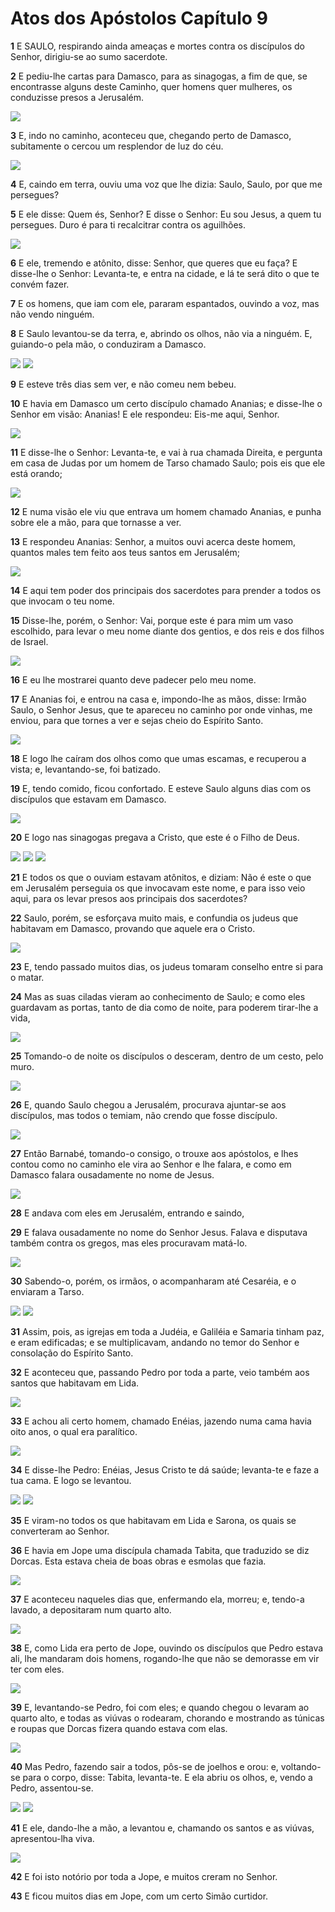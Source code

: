 # Atos dos Apóstolos Capítulo 9

**1** 	E SAULO, respirando ainda ameaças e mortes contra os discípulos do Senhor, dirigiu-se ao sumo sacerdote.

**2** 	E pediu-lhe cartas para Damasco, para as sinagogas, a fim de que, se encontrasse alguns deste Caminho, quer homens quer mulheres, os conduzisse presos a Jerusalém.

![](../Images/SweetPublishing/44-9-1.jpg) 

**3** 	E, indo no caminho, aconteceu que, chegando perto de Damasco, subitamente o cercou um resplendor de luz do céu.

![](../Images/SweetPublishing/44-9-2.jpg) 

**4** 	E, caindo em terra, ouviu uma voz que lhe dizia: Saulo, Saulo, por que me persegues?

**5** 	E ele disse: Quem és, Senhor? E disse o Senhor: Eu sou Jesus, a quem tu persegues. Duro é para ti recalcitrar contra os aguilhões.

![](../Images/SweetPublishing/44-9-3.jpg) 

**6** 	E ele, tremendo e atônito, disse: Senhor, que queres que eu faça? E disse-lhe o Senhor: Levanta-te, e entra na cidade, e lá te será dito o que te convém fazer.

**7** 	E os homens, que iam com ele, pararam espantados, ouvindo a voz, mas não vendo ninguém.

**8** 	E Saulo levantou-se da terra, e, abrindo os olhos, não via a ninguém. E, guiando-o pela mão, o conduziram a Damasco.

![](../Images/SweetPublishing/44-9-4.jpg) ![](../Images/SweetPublishing/44-9-5.jpg) 

**9** 	E esteve três dias sem ver, e não comeu nem bebeu.

**10** 	E havia em Damasco um certo discípulo chamado Ananias; e disse-lhe o Senhor em visão: Ananias! E ele respondeu: Eis-me aqui, Senhor.

![](../Images/SweetPublishing/44-9-6.jpg) 

**11** 	E disse-lhe o Senhor: Levanta-te, e vai à rua chamada Direita, e pergunta em casa de Judas por um homem de Tarso chamado Saulo; pois eis que ele está orando;

![](../Images/SweetPublishing/44-9-7.jpg) 

**12** 	E numa visão ele viu que entrava um homem chamado Ananias, e punha sobre ele a mão, para que tornasse a ver.

**13** 	E respondeu Ananias: Senhor, a muitos ouvi acerca deste homem, quantos males tem feito aos teus santos em Jerusalém;

![](../Images/SweetPublishing/44-9-8.jpg) 

**14** 	E aqui tem poder dos principais dos sacerdotes para prender a todos os que invocam o teu nome.

**15** 	Disse-lhe, porém, o Senhor: Vai, porque este é para mim um vaso escolhido, para levar o meu nome diante dos gentios, e dos reis e dos filhos de Israel.

![](../Images/SweetPublishing/44-9-9.jpg) 

**16** 	E eu lhe mostrarei quanto deve padecer pelo meu nome.

**17** 	E Ananias foi, e entrou na casa e, impondo-lhe as mãos, disse: Irmão Saulo, o Senhor Jesus, que te apareceu no caminho por onde vinhas, me enviou, para que tornes a ver e sejas cheio do Espírito Santo.

![](../Images/SweetPublishing/44-9-10.jpg) 

**18** 	E logo lhe caíram dos olhos como que umas escamas, e recuperou a vista; e, levantando-se, foi batizado.

**19** 	E, tendo comido, ficou confortado. E esteve Saulo alguns dias com os discípulos que estavam em Damasco.

![](../Images/SweetPublishing/44-9-11.jpg) 

**20** 	E logo nas sinagogas pregava a Cristo, que este é o Filho de Deus.

![](../Images/SweetPublishing/44-9-12.jpg) ![](../Images/SweetPublishing/44-9-13.jpg) ![](../Images/SweetPublishing/44-9-14.jpg) 

**21** 	E todos os que o ouviam estavam atônitos, e diziam: Não é este o que em Jerusalém perseguia os que invocavam este nome, e para isso veio aqui, para os levar presos aos principais dos sacerdotes?

**22** 	Saulo, porém, se esforçava muito mais, e confundia os judeus que habitavam em Damasco, provando que aquele era o Cristo.

![](../Images/SweetPublishing/44-9-15.jpg) 

**23** 	E, tendo passado muitos dias, os judeus tomaram conselho entre si para o matar.

**24** 	Mas as suas ciladas vieram ao conhecimento de Saulo; e como eles guardavam as portas, tanto de dia como de noite, para poderem tirar-lhe a vida,

![](../Images/SweetPublishing/44-9-16.jpg) 

**25** 	Tomando-o de noite os discípulos o desceram, dentro de um cesto, pelo muro.

![](../Images/SweetPublishing/44-9-17.jpg) 

**26** 	E, quando Saulo chegou a Jerusalém, procurava ajuntar-se aos discípulos, mas todos o temiam, não crendo que fosse discípulo.

![](../Images/SweetPublishing/44-9-18.jpg) 

**27** 	Então Barnabé, tomando-o consigo, o trouxe aos apóstolos, e lhes contou como no caminho ele vira ao Senhor e lhe falara, e como em Damasco falara ousadamente no nome de Jesus.

![](../Images/SweetPublishing/44-9-19.jpg) 

**28** 	E andava com eles em Jerusalém, entrando e saindo,

**29** 	E falava ousadamente no nome do Senhor Jesus. Falava e disputava também contra os gregos, mas eles procuravam matá-lo.

![](../Images/SweetPublishing/44-9-20.jpg) 

**30** 	Sabendo-o, porém, os irmãos, o acompanharam até Cesaréia, e o enviaram a Tarso.

![](../Images/SweetPublishing/44-9-21.jpg) ![](../Images/SweetPublishing/44-9-22.jpg) 

**31** 	Assim, pois, as igrejas em toda a Judéia, e Galiléia e Samaria tinham paz, e eram edificadas; e se multiplicavam, andando no temor do Senhor e consolação do Espírito Santo.

**32** 	E aconteceu que, passando Pedro por toda a parte, veio também aos santos que habitavam em Lida.

![](../Images/SweetPublishing/44-9-23.jpg) 

**33** 	E achou ali certo homem, chamado Enéias, jazendo numa cama havia oito anos, o qual era paralítico.

![](../Images/SweetPublishing/44-9-24.jpg) 

**34** 	E disse-lhe Pedro: Enéias, Jesus Cristo te dá saúde; levanta-te e faze a tua cama. E logo se levantou.

![](../Images/SweetPublishing/44-9-25.jpg) ![](../Images/SweetPublishing/44-9-26.jpg) 

**35** 	E viram-no todos os que habitavam em Lida e Sarona, os quais se converteram ao Senhor.

**36** 	E havia em Jope uma discípula chamada Tabita, que traduzido se diz Dorcas. Esta estava cheia de boas obras e esmolas que fazia.

![](../Images/SweetPublishing/44-9-27.jpg) 

**37** 	E aconteceu naqueles dias que, enfermando ela, morreu; e, tendo-a lavado, a depositaram num quarto alto.

![](../Images/SweetPublishing/44-9-28.jpg) 

**38** 	E, como Lida era perto de Jope, ouvindo os discípulos que Pedro estava ali, lhe mandaram dois homens, rogando-lhe que não se demorasse em vir ter com eles.

![](../Images/SweetPublishing/44-9-29.jpg) 

**39** 	E, levantando-se Pedro, foi com eles; e quando chegou o levaram ao quarto alto, e todas as viúvas o rodearam, chorando e mostrando as túnicas e roupas que Dorcas fizera quando estava com elas.

![](../Images/SweetPublishing/44-9-30.jpg) 

**40** 	Mas Pedro, fazendo sair a todos, pôs-se de joelhos e orou: e, voltando-se para o corpo, disse: Tabita, levanta-te. E ela abriu os olhos, e, vendo a Pedro, assentou-se.

![](../Images/SweetPublishing/44-9-31.jpg) ![](../Images/SweetPublishing/44-9-32.jpg) 

**41** 	E ele, dando-lhe a mão, a levantou e, chamando os santos e as viúvas, apresentou-lha viva.

![](../Images/SweetPublishing/44-9-33.jpg) 

**42** 	E foi isto notório por toda a Jope, e muitos creram no Senhor.

**43** 	E ficou muitos dias em Jope, com um certo Simão curtidor.

